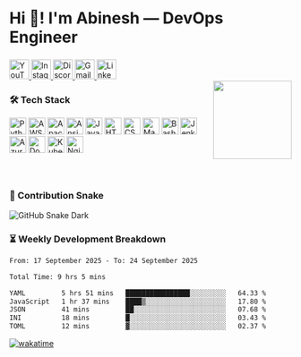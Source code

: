 <h1 align="left">Hi 👋! I'm Abinesh — DevOps Engineer</h1>

###

<div align="left">
  <a href="https://www.youtube.com/" target="_blank">
    <img src="https://img.shields.io/static/v1?message=Youtube&logo=youtube&label=&color=FF0000&logoColor=white&style=for-the-badge" height="35" alt="YouTube"/>
  </a>
  <a href="https://www.instagram.com/" target="_blank">
    <img src="https://img.shields.io/static/v1?message=Instagram&logo=instagram&label=&color=E4405F&logoColor=white&style=for-the-badge" height="35" alt="Instagram"/>
  </a>
  <a href="https://discord.com/" target="_blank">
    <img src="https://img.shields.io/static/v1?message=Discord&logo=discord&label=&color=7289DA&logoColor=white&style=for-the-badge" height="35" alt="Discord"/>
  </a>
  <a href="mailto:s.abinesh102@gmail.com" target="_blank">
    <img src="https://img.shields.io/static/v1?message=Gmail&logo=gmail&label=&color=D14836&logoColor=white&style=for-the-badge" height="35" alt="Gmail"/>
  </a>
  <a href="https://www.linkedin.com/in/abinesh-offi" target="_blank">
    <img src="https://img.shields.io/static/v1?message=LinkedIn&logo=linkedin&label=&color=0077B5&logoColor=white&style=for-the-badge" height="35" alt="LinkedIn"/>
  </a>
</div>



<img align="right" height="140" src="https://media1.tenor.com/m/pMYQAlYxa80AAAAC/coding.gif"  />

###

### 🛠️ Tech Stack
<div align="left">
  <img src="https://cdn.jsdelivr.net/gh/devicons/devicon/icons/python/python-original.svg" height="30" alt="Python"/>
  <img src="https://skillicons.dev/icons?i=aws" height="30" alt="AWS"/>
  <img src="https://cdn.jsdelivr.net/gh/devicons/devicon/icons/apache/apache-original.svg" height="30" alt="Apache"/>
  <img src="https://skillicons.dev/icons?i=ansible" height="30" alt="Ansible"/>
  <img src="https://cdn.jsdelivr.net/gh/devicons/devicon/icons/javascript/javascript-original.svg" height="30" alt="JavaScript"/>
  <img src="https://cdn.jsdelivr.net/gh/devicons/devicon/icons/html5/html5-original.svg" height="30" alt="HTML5"/>
  <img src="https://cdn.jsdelivr.net/gh/devicons/devicon/icons/css3/css3-original.svg" height="30" alt="CSS3"/>
  <img src="https://skillicons.dev/icons?i=maven" height="30" alt="Maven"/>
  <img src="https://skillicons.dev/icons?i=bash" height="30" alt="Bash"/>
  <img src="https://skillicons.dev/icons?i=jenkins" height="30" alt="Jenkins"/>
  <img src="https://skillicons.dev/icons?i=azure" height="30" alt="Azure"/>
  <img src="https://cdn.simpleicons.org/docker/2496ED" height="30" alt="Docker"/>
  <img src="https://cdn.simpleicons.org/kubernetes/326CE5" height="30" alt="Kubernetes"/>
  <img src="https://cdn.simpleicons.org/nginx/009639" height="30" alt="Nginx"/>
</div>

###

<br clear="both">

### 🐍 Contribution Snake
![GitHub Snake Dark](https://abinesh156.github.io/Abinesh156/github-contribution-grid-snake-dark.svg#gh-dark-mode-only)

###

### ⏳ Weekly Development Breakdown
<!--START_SECTION:waka-->

```txt
From: 17 September 2025 - To: 24 September 2025

Total Time: 9 hrs 5 mins

YAML         5 hrs 51 mins   ████████████████░░░░░░░░░   64.33 %
JavaScript   1 hr 37 mins    ████▒░░░░░░░░░░░░░░░░░░░░   17.80 %
JSON         41 mins         ██░░░░░░░░░░░░░░░░░░░░░░░   07.68 %
INI          18 mins         █░░░░░░░░░░░░░░░░░░░░░░░░   03.43 %
TOML         12 mins         ▓░░░░░░░░░░░░░░░░░░░░░░░░   02.37 %
```

<!--END_SECTION:waka-->
[![wakatime](https://wakatime.com/badge/user/ab5f202a-2384-4c71-8fb8-292c99893026.svg)](https://wakatime.com/@ab5f202a-2384-4c71-8fb8-292c99893026)

